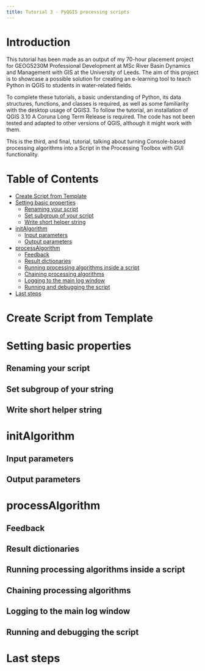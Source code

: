 ```yaml
---
title: Tutorial 3 - PyQGIS processing scripts
---
```



# Introduction
This tutorial has been made as an output of my 70-hour placement project for GEOG5230M Professional Development at MSc River Basin Dynamics and Management with GIS at the University of Leeds. The aim of this project is to showcase a possible solution for creating an e-learning tool to teach Python in QGIS to students in water-related fields.

To complete these tutorials, a basic understanding of Python, its data structures, functions, and classes is required, as well as some familiarity with the desktop usage of QGIS3. To follow the tutorial, an installation of QGIS 3.10 A Coruna Long Term Release is required. The code has not been tested and adapted to other versions of QGIS, although it might work with them.

This is the third, and final, tutorial, talking about turning Console-based processing algorithms into a Script in the Processing Toolbox with GUI functionality.

# Table of Contents
- [Create Script from Template](#create-script-from-template)
- [Setting basic properties](#setting-basic-properties)
	* [Renaming your script](#renaming-your-script)
	* [Set subgroup of your script](#set-subgroup-of-your-string)
	* [Write short helper string](#write-short-helper-string)
- [initAlgorithm](#initalgorithm)
	* [Input parameters](#input-parameters)
	* [Output parameters](#output-parameters)
- [processAlgorithm](#processalgorithm)
	* [Feedback](#feedback)
	* [Result dictionaries](#result-dictionaries)
	* [Running processing algorithms inside a script](#running-processing-algorithms-inside-a-script)
	* [Chaining processing algorithms](#chaining-processing-algorithms)
	* [Logging to the main log window](#logging-to-the-main-log-window)
	* [Running and debugging the script](#running-and-debugging-the-script)
- [Last steps](#last-steps)

# Create Script from Template

# Setting basic properties

## Renaming your script

## Set subgroup of your string

## Write short helper string

# initAlgorithm

## Input parameters

## Output parameters

# processAlgorithm

## Feedback

## Result dictionaries

## Running processing algorithms inside a script

## Chaining processing algorithms

## Logging to the main log window

## Running and debugging the script

# Last steps
